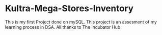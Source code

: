 # Kultra-Mega-Stores-Inventory
This is my first Project done on mySQL. This project is an assesment of my learning process in DSA. All thanks to The Incubator Hub
